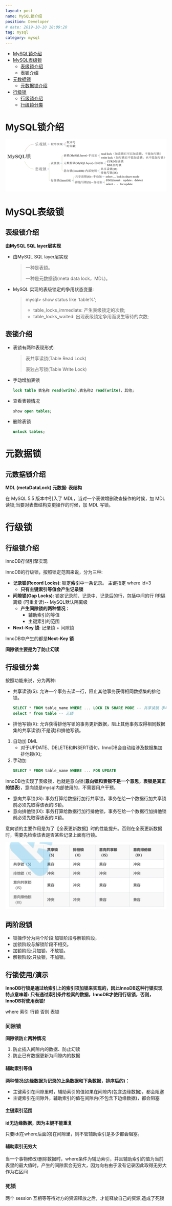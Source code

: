 ```yaml
---
layout: post
name: MySQL锁介绍
position: Developer
# date: 2019-10-10 18:09:20
tag: mysql
category: mysql
---
```


<!-- TOC -->

- [MySQL锁介绍](#mysql%E9%94%81%E4%BB%8B%E7%BB%8D)
- [MySQL表级锁](#mysql%E8%A1%A8%E7%BA%A7%E9%94%81)
  - [表级锁介绍](#%E8%A1%A8%E7%BA%A7%E9%94%81%E4%BB%8B%E7%BB%8D)
  - [表锁介绍](#%E8%A1%A8%E9%94%81%E4%BB%8B%E7%BB%8D)
- [元数据锁](#%E5%85%83%E6%95%B0%E6%8D%AE%E9%94%81)
  - [元数据锁介绍](#%E5%85%83%E6%95%B0%E6%8D%AE%E9%94%81%E4%BB%8B%E7%BB%8D)
- [行级锁](#%E8%A1%8C%E7%BA%A7%E9%94%81)
  - [行级锁介绍](#%E8%A1%8C%E7%BA%A7%E9%94%81%E4%BB%8B%E7%BB%8D)
  - [行级锁分类](#%E8%A1%8C%E7%BA%A7%E9%94%81%E5%88%86%E7%B1%BB)

<!-- /TOC -->
# MySQL锁介绍
![MySQL锁介绍](assets/markdown-img-paste-20200207143901923.png)

# MySQL表级锁
## 表级锁介绍
**由MySQL SQL layer层实现**

- 由MySQL SQL layer层实现
  > 一种是表锁。
  >
  > 一种是元数据锁(meta data lock，MDL)。
- MySQL 实现的表级锁定的争用状态变量:
  > mysql> show status like 'table%';
  > - table_locks_immediate: 产生表级锁定的次数;
  > - table_locks_waited: 出现表级锁定争用而发生等待的次数;

## 表锁介绍
- 表锁有两种表现形式:
  > 表共享读锁(Table Read Lock)
  >
  > 表独占写锁(Table Write Lock)
- 手动增加表锁
  ```sql
  lock table 表名称 read(write),表名称2 read(write)，其他;
  ```
- 查看表锁情况
  ```sql
  show open tables;
  ```
- 删除表锁
  ```sql
  unlock tables;
  ```

# 元数据锁
## 元数据锁介绍
**MDL (metaDataLock) 元数据: 表结构**

在 MySQL 5.5 版本中引入了 MDL，当对一个表做增删改查操作的时候，加 MDL 读锁;当要对表做结构变更操作的时候，加 MDL 写锁。

# 行级锁
## 行级锁介绍
InnoDB存储引擎实现

InnoDB的行级锁，按照锁定范围来说，分为三种:

- **记录锁(Record Locks)**: 锁定**索引**中一条记录。 主键指定 where id=3
  - **只有主键索引等值会产生记录锁**
- **间隙锁(Gap Locks)**: 锁定记录前、记录中、记录后的行，包括中间的行 RR隔离级 (可重复读)-- MySQL默认隔离级
  - **产生间隙锁的两种情况：**
    - 辅助索引的等值
    - 主键索引的范围
- **Next-Key 锁**: 记录锁 + 间隙锁

InnoDB中产生的都是**Next-Key 锁**

**间隙锁主要是为了防止幻读**

## 行级锁分类
按照功能来说，分为两种:
- 共享读锁(S): 允许一个事务去读一行，阻止其他事务获得相同数据集的排他锁。
  ```sql
  SELECT * FROM table_name WHERE ... LOCK IN SHARE MODE -- 共享读锁 手动添加
  select * from table -- 无锁
  ```
- 排他写锁(X): 允许获得排他写锁的事务更新数据，阻止其他事务取得相同数据集的共享读锁(不是读)和排他写锁。

1. 自动加 DML
   - 对于UPDATE、DELETE和INSERT语句，InnoDB会自动给涉及数据集加排他锁(X);
2. 手动加
   ```sql
   SELECT * FROM table_name WHERE ... FOR UPDATE
   ```

InnoDB也实现了表级锁，也就是意向锁(**意向锁和表锁不是一个意思，表锁是真正的锁表**)，意向锁是mysql内部使用的，不需要用户干预。

- 意向共享锁(IS): 事务打算给数据行加行共享锁，事务在给一个数据行加共享锁前必须先取得该表的IS锁。
- 意向排他锁(IX): 事务打算给数据行加行排他锁，事务在给一个数据行加排他锁前必须先取得该表的IX锁。

意向锁的主要作用是为了【全表更新数据】时的性能提升。否则在全表更新数据时，需要先检索该表是否某些记录上面有行锁。

![锁之间的关系](assets/markdown-img-paste-20200207151154354.png)

## 两阶段锁
- 锁操作分为两个阶段:加锁阶段与解锁阶段，
- 加锁阶段与解锁阶段不相交。
- 加锁阶段:只加锁，不放锁。
- 解锁阶段:只放锁，不加锁。

## 行锁使用/演示
**InnoDB行锁是通过给索引上的索引项加锁来实现的，因此InnoDB这种行锁实现特点意味着: 只有通过索引条件检索的数据，InnoDB才使用行级锁，否则，InnoDB将使用表锁!**

where 索引 行锁 否则 表锁

### 间隙锁
**间隙锁防止两种情况**

1. 防止插入间隙内的数据、防止幻读
2. 防止已有数据更新为间隙内的数据

#### 辅助索引等值
**两种情况(边缘数据为记录的上条数据和下条数据，排序后的)：**
- 主键索引在间隙里时，辅助索引的值如果在间隙内(包含边缘数据)，都会阻塞
- 主键索引在间隙外，辅助索引的值在间隙内(不包含下边缘数据)，都会阻塞

#### 主键索引范围
**id无边缘数据，因为主键不能重复**

只要id(在where后面的)在间隙里，则不管辅助索引是多少都会阻塞。

#### 辅助索引无穷大
当一个事物修改/删除数据时，where条件为辅助索引，并且辅助索引的值为当前表里的最大值时，产生的间隙索会无穷大，因为向右由于没有记录因此取得无穷大作为右区间

### 死锁
两个 session 互相等等待对方的资源释放之后，才能释放自己的资源,造成了死锁
